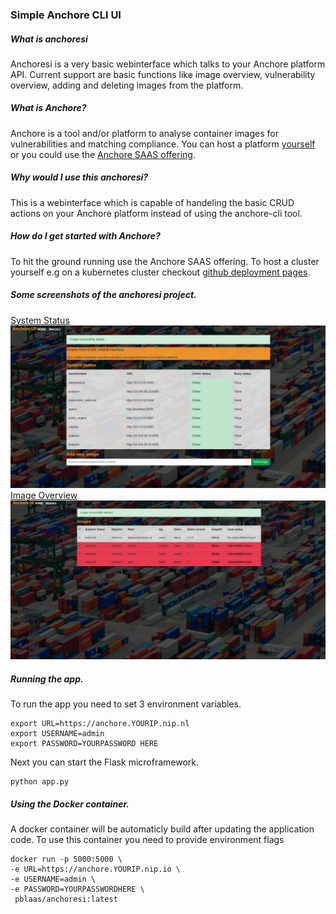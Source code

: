 ### Simple Anchore CLI UI

##### What is anchoresi
Anchoresi is a very basic webinterface which talks to your Anchore platform API.
Current support are basic functions like image overview, vulnerability overview, adding and deleting images from the platform.

##### What is Anchore?
Anchore is a tool and/or platform to analyse container images for vulnerabilities and matching compliance.
You can host a platform [yourself][anchore github ref] or you could use the [Anchore SAAS offering][anchore saas ref].

##### Why would I use this anchoresi?
This is a webinterface which is capable of handeling the basic CRUD actions on your Anchore platform instead of using the anchore-cli tool. 

##### How do I get started with Anchore?
To hit the ground running use the Anchore SAAS offering. To host a cluster yourself e.g on a kubernetes cluster checkout [github deployment pages][anchore github ref].

##### Some screenshots of the anchoresi project.
<u>System Status</u>
![alt text](https://github.com/pblaas/anchoresi/blob/master/AnchoreUI-screenshot1.png "System status")
<u>Image Overview</u>
![alt text](https://github.com/pblaas/anchoresi/blob/master/AnchoreUI-screenshot2.png "Image overview")


[anchore saas ref]: https://anchore.com/
[anchore github ref]: https://github.com/anchore/anchore_deployment

##### Running the app.
To run the app you need to set 3 environment variables.
```
export URL=https://anchore.YOURIP.nip.nl
export USERNAME=admin
export PASSWORD=YOURPASSWORD HERE
```
Next you can start the Flask microframework.
```
python app.py
```

##### Using the Docker container.
A docker container will be automaticly build after updating the application code. To use this container you need to provide environment flags

```
docker run -p 5000:5000 \
-e URL=https://anchore.YOURIP.nip.io \
-e USERNAME=admin \
-e PASSWORD=YOURPASSWORDHERE \
 pblaas/anchoresi:latest
```


